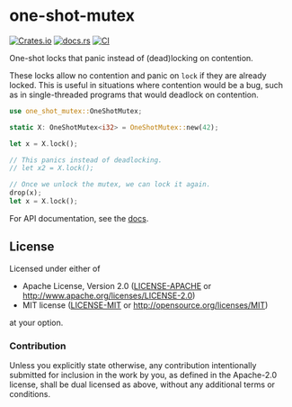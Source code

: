 # one-shot-mutex

[![Crates.io](https://img.shields.io/crates/v/one-shot-mutex)](https://crates.io/crates/one-shot-mutex)
[![docs.rs](https://img.shields.io/docsrs/one-shot-mutex)](https://docs.rs/one-shot-mutex)
[![CI](https://github.com/mkroening/one-shot-mutex/actions/workflows/ci.yml/badge.svg)](https://github.com/mkroening/one-shot-mutex/actions/workflows/ci.yml)

One-shot locks that panic instead of (dead)locking on contention.

These locks allow no contention and panic on `lock` if they are already locked.
This is useful in situations where contention would be a bug, such as in single-threaded programs that would deadlock on contention.

```rust
use one_shot_mutex::OneShotMutex;

static X: OneShotMutex<i32> = OneShotMutex::new(42);

let x = X.lock();

// This panics instead of deadlocking.
// let x2 = X.lock();

// Once we unlock the mutex, we can lock it again.
drop(x);
let x = X.lock();
```

For API documentation, see the [docs].

[docs]: https://docs.rs/one-shot-mutex

## License

Licensed under either of

 * Apache License, Version 2.0
   ([LICENSE-APACHE](LICENSE-APACHE) or http://www.apache.org/licenses/LICENSE-2.0)
 * MIT license
   ([LICENSE-MIT](LICENSE-MIT) or http://opensource.org/licenses/MIT)

at your option.

### Contribution

Unless you explicitly state otherwise, any contribution intentionally submitted
for inclusion in the work by you, as defined in the Apache-2.0 license, shall be
dual licensed as above, without any additional terms or conditions.
